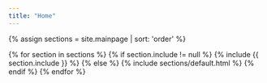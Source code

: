 ```yaml
---
title: "Home"
---
```


{% assign sections = site.mainpage | sort: 'order' %}

{% for section in sections %}
  {% if section.include != null %}
    {% include {{ section.include }} %}
  {% else %}
    {% include sections/default.html %}
  {% endif %}
{% endfor %}
